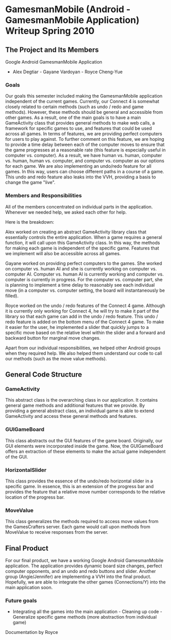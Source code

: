 GamesmanMobile (Android - GamesmanMobile Application) Writeup Spring 2010
=========================================================================

The Project and Its Members
---------------------------

Google Android GamesmanMobile Application

- Alex Degtiar - Gayane Vardoyan - Royce Cheng-Yue

### Goals

Our goals this semester included making the GamesmanMobile application independent of the current games. Currently, our Connect 4 is somewhat closely related to certain methods (such as undo / redo and game methods). However, these methods should be general and accessible from other games. As a result, one of the main goals is to have a main GameActivity class that provides general methods to make web calls, a framework for specific games to use, and features that could be used across all games. In terms of features, we are providing perfect computers for users to play against. To further comment on this feature, we are hoping to provide a time delay between each of the computer moves to ensure that the game progresses at a reasonable rate (this feature is especially useful in computer vs. computer). As a result, we have human vs. human, computer vs. human, human vs. computer, and computer vs. computer as our options for each game. We are also implementing an undo/redo feature for all games. In this way, users can choose different paths in a course of a game. This undo and redo feature also leaks into the VVH, providing a basis to change the game "live".

### Members and Responsibilities

All of the members concentrated on individual parts in the application. Whenever we needed help, we asked each other for help.

Here is the breakdown:

Alex worked on creating an abstract GameActivity library class that essentially controls the entire application. When a game requires a general function, it will call upon this GameActivity class. In this way, the methods for making each game is independent of the specific game. Features that we implement will also be accessible across all games.

Gayane worked on providing perfect computers to the games. She worked on computer vs. human AI and she is currently working on computer vs. computer AI. Computer vs. human AI is currently working and computer vs. computer is currently in progress. For the computer vs. computer part, she is planning to implement a time delay to reasonably see each individual move (in a computer vs. computer setting, the board will instantaneously be filled).

Royce worked on the undo / redo features of the Connect 4 game. Although it is currently only working for Connect 4, he will try to make it part of the library so that each game can add in the undo / redo feature. This undo / redo feature is added on the bottom menu of the Connect 4 game. To make it easier for the user, he implemented a slider that quickly jumps to a specific move based on the relative level within the slider and a forward and backward button for marginal move changes.

Apart from our individual responsibilities, we helped other Android groups when they required help. We also helped them understand our code to call our methods (such as the move value methods).

General Code Structure
----------------------

### GameActivity

This abstract class is the overarching class in our application. It contains general game methods and additional features that we provide. By providing a general abstract class, an individual game is able to extend GameActivity and access these general methods and features.

### GUIGameBoard

This class abstracts out the GUI features of the game board. Originally, our GUI elements were incorporated inside the game. Now, the GUIGameBoard offers an extraction of these elements to make the actual game independent of the GUI.

### HorizontalSlider

This class provides the essence of the undo/redo horizontal slider in a specific game. In essence, this is an extension of the progress bar and provides the feature that a relative move number corresponds to the relative location of the progress bar.

### MoveValue

This class generalizes the methods required to access move values from the GamesCrafters server. Each game would call upon methods from MoveValue to receive responses from the server.

Final Product
-------------

For our final product, we have a working Google Android GamesmanMobile application. The application provides dynamic board size changes, perfect computer opponents, and an undo and redo buttons and slider. Another group (Angie/Jennifer) are implementing a VVH into the final product. Hopefully, we are able to integrate the other games (Connections/Y) into the main application soon.

### Future goals

- Integrating all the games into the main application - Cleaning up code - Generalize specific game methods (more abstraction from individual game)

Documentation by Royce
